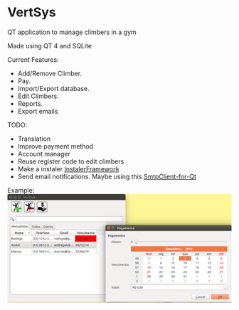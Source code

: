 VertSys
=======

QT application to manage climbers in a gym

Made using QT 4 and SQLite

Current Features:

* Add/Remove Climber.
* Pay.
* Import/Export database.
* Edit Climbers.
* Reports.
* Export emails

TODO:

* Translation
* Improve payment method
* Account manager
* Reuse register code to edit climbers
* Make a instaler [InstalerFramework]
* Send email notifications. Maybe using this [SmtpClient-for-Qt]

Example:
![example](example.png "Program example")

[SmtpClient-for-Qt]: https://github.com/bluetiger9/SmtpClient-for-Qt
[InstalerFramework]: http://qt-project.org/doc/qtinstallerframework-1.5/index.html
